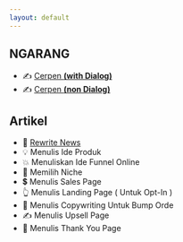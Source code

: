 ```yaml
---
layout: default
---
```


## NGARANG
- ✍️ [Cerpen **(with Dialog)**](https://gpt.nandorifky.com/private/cerpen-dialog.html)
- ✍️ [Cerpen **(non Dialog)**](https://gpt.nandorifky.com/private/cerpen-non-dialog.html)

## Artikel
- 📰 [Rewrite News](https://gpt.nandorifky.com/private/rewrite-news.html)
- 💡 Menulis Ide Produk
- 💥 Menuliskan Ide Funnel Online
- 🎯 Memilih Niche
- 💲 Menulis Sales Page
- 👆 Menulis Landing Page ( Untuk Opt-In )
- 🛒 Menulis Copywriting Untuk Bump Orde
- ✍️ Menulis Upsell Page
- 🙏 Menulis Thank You Page
